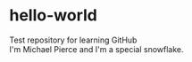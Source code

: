 # hello-world
Test repository for learning GitHub
<br>
I'm Michael Pierce and I'm a special snowflake. 
